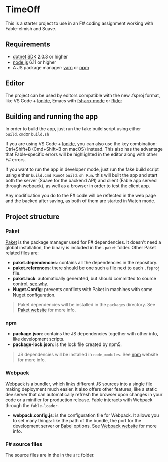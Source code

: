 # TimeOff

This is a starter project to use in an F# coding assignment working with Fable-elmish and Suave.

## Requirements

* [dotnet SDK](https://www.microsoft.com/net/download/core) 2.0.3 or higher
* [node.js](https://nodejs.org) 6.11 or higher
* A JS package manager: [yarn](https://yarnpkg.com/) or [npm](http://npmjs.com/)

## Editor

The project can be used by editors compatible with the new .fsproj format, like VS Code + [Ionide](http://ionide.io/), Emacs with [fsharp-mode](https://github.com/fsharp/emacs-fsharp-mode) or [Rider](https://www.jetbrains.com/rider/)

## Building and running the app

In order to build the app, just run the fake build script using either `build.cmd`or `build.sh`

If you are using VS Code + [Ionide](http://ionide.io/), you can also use the key combination: Ctrl+Shift+B (Cmd+Shift+B on macOS) instead. This also has the advantage that Fable-specific errors will be highlighted in the editor along with other F# errors.

If you want to run the app in developer mode, just run the fake build script using either `build.cmd Run`or `build.sh Run`. this will built the app and start both the server (Suave for the backend API) and client (Fable app served through webpack), as well as a browser in order to test the client app.

Any modification you do to the F# code will be reflected in the web page and the backed after saving, as both of them are started in Watch mode.

## Project structure

### Paket

[Paket](https://fsprojects.github.io/Paket/) is the package manager used for F# dependencies. It doesn't need a global installation, the binary is included in the `.paket` folder. Other Paket related files are:

- **paket.dependencies**: contains all the dependencies in the repository.
- **paket.references**: there should be one such a file next to each `.fsproj` file.
- **paket.lock**: automatically generated, but should committed to source control, [see why](https://fsprojects.github.io/Paket/faq.html#Why-should-I-commit-the-lock-file).
- **Nuget.Config**: prevents conflicts with Paket in machines with some Nuget configuration.

> Paket dependencies will be installed in the `packages` directory. See [Paket website](https://fsprojects.github.io/Paket/) for more info.

### npm

- **package.json**: contains the JS dependencies together with other info, like development scripts.
- **package-lock.json**: is the lock file created by npm5.

> JS dependencies will be installed in `node_modules`. See [npm](https://www.npmjs.com/) website for more info.

### Webpack

[Webpack](https://webpack.js.org) is a bundler, which links different JS sources into a single file making deployment much easier. It also offers other features, like a static dev server that can automatically refresh the browser upon changes in your code or a minifier for production release. Fable interacts with Webpack through the `fable-loader`.

- **webpack.config.js**: is the configuration file for Webpack. It allows you to set many things: like the path of the bundle, the port for the development server or [Babel](https://babeljs.io/) options. See [Webpack website](https://webpack.js.org) for more info.

### F# source files

The source files are in the in the `src` folder.
